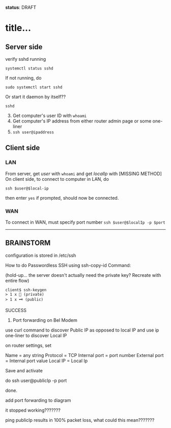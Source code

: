 
**status**: DRAFT

# title...

## Server side

verify sshd running

```systemctl status sshd```

If not running, do

```sudo systemctl start sshd```

Or start it daemon by itself??

```sshd```

3. Get computer's user ID with `whoami`
4. Get computer's IP address from either router admin page or some one-liner
5. ```ssh user@ipaddress```

## Client side

### LAN

From server, get *user* with ```whoami``` and get *localIp* with [MISSING METHOD]
On client side, to connect to computer in LAN, do

```ssh $user@$local-ip```

then enter `yes` if prompted, should now be connected.

### WAN

To connect in WAN, must specify port number ```ssh $user@$localIp -p $port```

---

## BRAINSTORM

configuration is stored in /etc/ssh

How to do Passwordless SSH using ssh-copy-id Command:

(hold-up... the server doesn't actually need the private key? Recreate with entire flow)

```
client$ ssh-keygen
> 1 x 🔑 (private)
> 1 x 🗝️ (public)
```

SUCCESS

1. Port forwarding on Bel Modem

use curl command to discover Public IP as opposed to local IP
and use ip one-liner to discover Local IP

on router settings, set

Name = any string
Protocol = TCP
Internal port = port number
External port = Internal port value
Local IP = Local Ip

Save and activate

do ssh user@publicIp -p port

done.

add port forwarding to diagram

it stopped working???????

ping publicIp results in 100% packet loss, what could this mean???????
